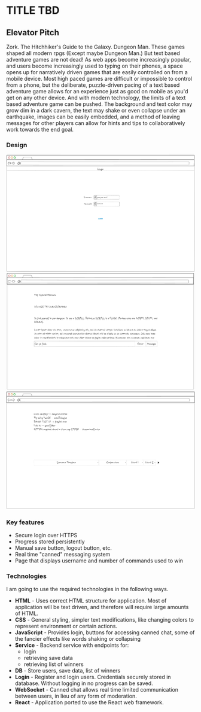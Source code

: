 # TITLE TBD
## Elevator Pitch
Zork. The Hitchhiker's Guide to the Galaxy. Dungeon Man. These games shaped all modern rpgs (Except maybe Dungeon Man.) But text based adventure games are not dead! As web apps become increasingly popular, and users become increasingly used to typing on their phones, a space opens up for narratively driven games that are easily controlled on from a mobile device. Most high paced games are difficult or impossible to control from a phone, but the deliberate, puzzle-driven pacing of a text based adventure game allows for an experience just as good on mobile as you'd get on any other device. And with modern technology, the limits of a text based adventure game can be pushed. The background and text color may grow dim in a dark cavern, the text may shake or even collapse under an earthquake, images can be easily embedded, and a method of leaving messages for other players can allow for hints and tips to collaboratively work towards the end goal. 

### Design

![Login Screen](https://github.com/Keryon42/startup/blob/main/Images/Login%20mockup.PNG?raw=true)
![Game](https://github.com/Keryon42/startup/blob/main/Images/Game%20mockup.PNG?raw=true)
![Chat](https://github.com/Keryon42/startup/blob/main/Images/Chat%20mockup.PNG?raw=true)


### Key features

- Secure login over HTTPS
- Progress stored persistently
- Manual save button, logout button, etc. 
- Real time "canned" messaging system
- Page that displays username and number of commands used to win

### Technologies

I am going to use the required technologies in the following ways.

- **HTML** - Uses correct HTML structure for application. Most of application will be text driven, and therefore will require large amounts of HTML. 
- **CSS** - General styling, simpler text modifications, like changing colors to represent environment or certain actions.
- **JavaScript** - Provides login, buttons for accessing canned chat, some of the fancier effects like words shaking or collapsing
- **Service** - Backend service with endpoints for:
  - login
  - retrieving save data
  - retrieving list of winners
- **DB** - Store users, save data, list of winners
- **Login** - Register and login users. Credentials securely stored in database. Without logging in no progress can be saved.
- **WebSocket** - Canned chat allows real time limited communication between users, in lieu of any form of moderation. 
- **React** - Application ported to use the React web framework.

